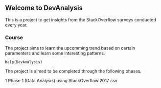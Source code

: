 ## Welcome to DevAnalysis

This is a project to get insights from the StackOverflow surveys conducted every year.

### Course

The project aims to learn the upcomming trend based on certain paramenters and learn some interesting patterns.

`help(DevAnalysis)`

The project is aimed to be completed through the following phases.

1 Phase 1 (Data Analysis) using StackOverflow 2017 csv
```
